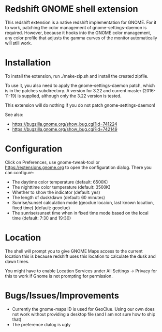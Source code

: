 Redshift GNOME shell extension
==============================

This redshift extension is a native redshift implementation for GNOME. For
it to work, patching the color management of gnome-settings-daemon is
required. However, because it hooks into the GNOME color management, any
color profile that adjusts the gamma curves of the monitor automatically
will still work.

Installation
============

To install the extension, run ./make-zip.sh and install the created zipfile.

To use it, you also need to apply the gnome-settings-daemon patch, which is in
the patches subdirectory. A version for 3.22 and current master (2016-11-19)
is supplied, although only the 3.22 version is tested.

This extension will do nothing if you do not patch gnome-settings-daemon!

See also:
 * https://bugzilla.gnome.org/show_bug.cgi?id=741224
 * https://bugzilla.gnome.org/show_bug.cgi?id=742149

Configuration
=============

Click on Preferences, use gnome-tweak-tool or https://extensions.gnome.org to
open the configuration dialog. There you can configure:

 * The daytime color temperature (default: 6500K)
 * The nighttime color temperature (default: 3500K)
 * Whether to show the indicator (default: yes)
 * The length of dusk/dawn (default: 60 minutes)
 * Sunrise/sunset calculation mode (geoclue locaion, last known location, fixed time)
   (default: geoclue)
 * The sunrise/sunset time when in fixed time mode based on the local time
   (default: 7:30 and 19:30)

Location
========

The shell will prompt you to give GNOME Maps access to the current location
this is because redshift uses this location to calculate the dusk and dawn
times.

You might have to enable Location Services under All Settings -> Privacy
for this to work if Gnome is not prompting for permission.

Bugs/Issues/Improvements
========================

* Currently the gnome-maps ID is used for GeoClue. Using our own does not work
  without providing a desktop file (and I am not sure how to ship that)
* The preference dialog is ugly
